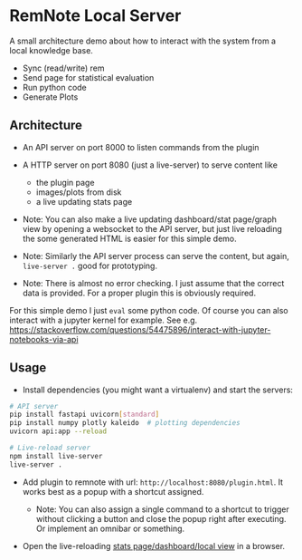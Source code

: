 # RemNote Local Server

A small architecture demo about how to interact with the system from a local knowledge base.

- Sync (read/write) rem
- Send page for statistical evaluation
- Run python code
- Generate Plots

## Architecture

- An API server on port 8000 to listen commands from the plugin
- A HTTP server on port 8080 (just a live-server) to serve content like

  - the plugin page
  - images/plots from disk
  - a live updating stats page

- Note: You can also make a live updating dashboard/stat page/graph view by opening a websocket to the API server, but just live reloading the some generated HTML is easier for this simple demo.
- Note: Similarly the API server process can serve the content, but again, `live-server .` good for prototyping.
- Note: There is almost no error checking. I just assume that the correct data is provided. For a proper plugin this is obviously required.

For this simple demo I just `eval` some python code. Of course you can also interact with a jupyter kernel for example. See e.g. https://stackoverflow.com/questions/54475896/interact-with-jupyter-notebooks-via-api

## Usage

- Install dependencies (you might want a virtualenv) and start the servers:

```sh
# API server
pip install fastapi uvicorn[standard]
pip install numpy plotly kaleido  # plotting dependencies
uvicorn api:app --reload

# Live-reload server
npm install live-server
live-server .
```

- Add plugin to remnote with url: `http://localhost:8080/plugin.html`. It works best as a popup with a shortcut assigned.

  - Note: You can also assign a single command to a shortcut to trigger without clicking a button and close the popup right after executing. Or implement an omnibar or something.

- Open the live-reloading [stats page/dashboard/local view](http://localhost:8080/stats.html) in a browser.
